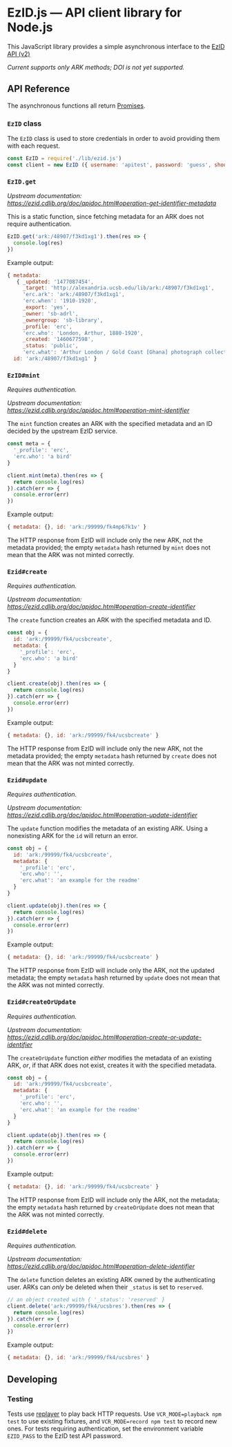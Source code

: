 # EzID.js — API client library for Node.js

This JavaScript library provides a simple asynchronous interface to the [EzID API
(v2)](https://ezid.cdlib.org/doc/apidoc.html)

*Current supports only ARK methods; DOI is not yet supported.*

## API Reference

The asynchronous functions all return [Promises](https://developers.google.com/web/fundamentals/primers/promises).

### `EzID` class

The `EzID` class is used to store credentials in order to avoid
providing them with each request.

```js
const EzID = require('./lib/ezid.js')
const client = new EzID ({ username: 'apitest', password: 'guess', shoulder: 'ark:/99999/fk4' })
```

### `EzID.get`

*Upstream documentation: <https://ezid.cdlib.org/doc/apidoc.html#operation-get-identifier-metadata>*

This is a static function, since fetching metadata for an ARK does not
require authentication.

```js
EzID.get('ark:/48907/f3kd1xg1').then(res => {
  console.log(res)
})
```

Example output:
```js
{ metadata:
   { _updated: '1477087454',
     _target: 'http://alexandria.ucsb.edu/lib/ark:/48907/f3kd1xg1',
     'erc.ark': 'ark:/48907/f3kd1xg1',
     'erc.when': '1910-1920',
     _export: 'yes',
     _owner: 'sb-adrl',
     _ownergroup: 'sb-library',
     _profile: 'erc',
     'erc.who': 'London, Arthur, 1880-1920',
     _created: '1460677598',
     _status: 'public',
     'erc.what': 'Arthur London / Gold Coast [Ghana] photograph collection' },
  id: 'ark:/48907/f3kd1xg1' }
```

### `EzID#mint`

*Requires authentication.*

*Upstream documentation: <https://ezid.cdlib.org/doc/apidoc.html#operation-mint-identifier>*

The `mint` function creates an ARK with the specified metadata and an
ID decided by the upstream EzID service.

```js
const meta = {
  '_profile': 'erc',
  'erc.who': 'a bird'
}

client.mint(meta).then(res => {
  return console.log(res)
}).catch(err => {
  console.error(err)
})
```

Example output:
```js
{ metadata: {}, id: 'ark:/99999/fk4mp67k1v' }
```

The HTTP response from EzID will include only the new ARK, not the
metadata provided; the empty `metadata` hash returned by `mint` does
not mean that the ARK was not minted correctly.

### `Ezid#create`

*Requires authentication.*

*Upstream documentation: <https://ezid.cdlib.org/doc/apidoc.html#operation-create-identifier>*

The `create` function creates an ARK with the specified metadata and ID.

```js
const obj = {
  id: 'ark:/99999/fk4/ucsbcreate',
  metadata: {
    '_profile': 'erc',
    'erc.who': 'a bird'
  }
}

client.create(obj).then(res => {
  return console.log(res)
}).catch(err => {
  console.error(err)
})
```

Example output:
```js
{ metadata: {}, id: 'ark:/99999/fk4/ucsbcreate' }
```

The HTTP response from EzID will include only the new ARK, not the
metadata provided; the empty `metadata` hash returned by `create` does
not mean that the ARK was not minted correctly.

### `Ezid#update`

*Requires authentication.*

*Upstream documentation: <https://ezid.cdlib.org/doc/apidoc.html#operation-update-identifier>*

The `update` function modifies the metadata of an existing ARK.  Using
a nonexisting ARK for the `id` will return an error.

```js
const obj = {
  id: 'ark:/99999/fk4/ucsbcreate',
  metadata: {
    '_profile': 'erc',
    'erc.who': '',
    'erc.what': 'an example for the readme'
  }
}

client.update(obj).then(res => {
  return console.log(res)
}).catch(err => {
  console.error(err)
})
```

Example output:
```js
{ metadata: {}, id: 'ark:/99999/fk4/ucsbcreate' }
```

The HTTP response from EzID will include only the ARK, not the updated
metadata; the empty `metadata` hash returned by `update` does not mean
that the ARK was not minted correctly.

### `Ezid#createOrUpdate`

*Requires authentication.*

*Upstream documentation: <https://ezid.cdlib.org/doc/apidoc.html#operation-create-or-update-identifier>*

The `createOrUpdate` function *either* modifies the metadata of an existing
ARK, *or*, if that ARK does not exist, creates it with the specified metadata.

```js
const obj = {
  id: 'ark:/99999/fk4/ucsbcreate',
  metadata: {
    '_profile': 'erc',
    'erc.who': '',
    'erc.what': 'an example for the readme'
  }
}

client.update(obj).then(res => {
  return console.log(res)
}).catch(err => {
  console.error(err)
})
```

Example output:
```js
{ metadata: {}, id: 'ark:/99999/fk4/ucsbcreate' }
```

The HTTP response from EzID will include only the ARK, not the
metadata; the empty `metadata` hash returned by `createOrUpdate` does
not mean that the ARK was not minted correctly.

### `Ezid#delete`

*Requires authentication.*

*Upstream documentation: <https://ezid.cdlib.org/doc/apidoc.html#operation-delete-identifier>*

The `delete` function deletes an existing ARK owned by the
authenticating user.  ARKs can *only* be deleted when their `_status`
is set to `reserved`.

```js
// an object created with { '_status': 'reserved' }
client.delete('ark:/99999/fk4/ucsbres').then(res => {
  return console.log(res)
}).catch(err => {
  console.error(err)
})
```

Example output:
```js
{ metadata: {}, id: 'ark:/99999/fk4/ucsbres' }
```

## Developing

### Testing

Tests use [replayer](https://github.com/aneilbaboo/replayer) to play back HTTP requests.
Use `VCR_MODE=playback npm test` to use existing fixtures, and `VCR_MODE=record
npm test` to record new ones.  For tests requiring authentication, set the
environment variable `EZID_PASS` to the EzID test API password.
